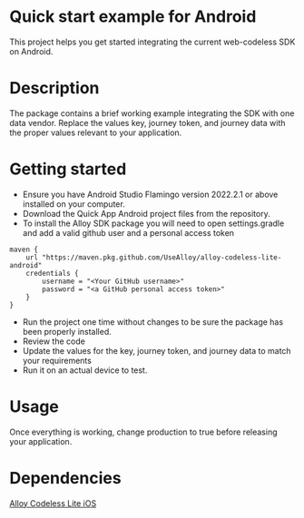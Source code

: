 # Quick start example for Android
<p>This project helps you get started integrating the current web-codeless SDK on Android.</p>

# Description
<p>The package contains a brief working example integrating the SDK with one data vendor.
Replace the values key, journey token, and journey data with the proper values relevant to your application.</p>

# Getting started
- Ensure you have Android Studio Flamingo version 2022.2.1 or above installed on your computer.<br />
- Download the Quick App Android project files from the repository.<br />
- To install the Alloy SDK package you will need to open settings.gradle and add a valid github user and a personal access token<br />
```
maven {
    url "https://maven.pkg.github.com/UseAlloy/alloy-codeless-lite-android"
    credentials {
        username = "<Your GitHub username>"
        password = "<a GitHub personal access token>"
    }
}
```
- Run the project one time without changes to be sure the package has been properly installed.<br />
- Review the code<br />
- Update the values for the key, journey token, and journey data to match your requirements <br />
- Run it on an actual device to test.<br />

# Usage
Once everything is working, change production to true before releasing your application.

# Dependencies
[Alloy Codeless Lite iOS](https://github.com/UseAlloy/alloy-codeless-lite-ios)

